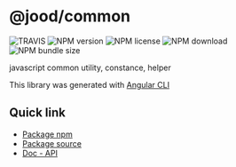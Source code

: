 # @jood/common

![TRAVIS](https://travis-ci.org/molgga/jood-common.svg?_v=2&branch=master)
![NPM version](https://img.shields.io/npm/v/@jood/common.svg?_v=2&style=flat-square)
![NPM license](https://img.shields.io/npm/l/@jood/common?_v=2&style=flat-square)
![NPM download](https://img.shields.io/npm/dt/@jood/common?_v=2&style=flat-square)
![NPM bundle size](https://img.shields.io/bundlephobia/min/@jood/common?_v=2&style=flat-square)

javascript common utility, constance, helper

This library was generated with [Angular CLI](https://github.com/angular/angular-cli)

## Quick link

- [Package npm](https://www.npmjs.com/package/@jood/common)
- [Package source](https://github.com/molgga/jood-common/tree/master/projects/packages)
- [Doc - API](https://molgga.github.io/jood-common)
